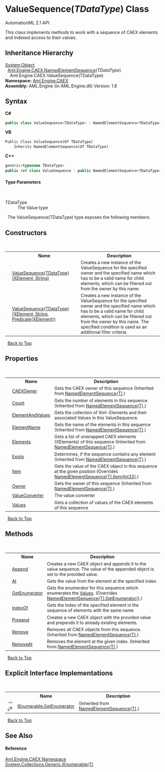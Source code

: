 # ValueSequence(*TDataType*) Class
AutomationML 2.1 API 

This class implements methods to work with a sequence of CAEX elements and indexed access to their values.


## Inheritance Hierarchy
<a href="https://docs.microsoft.com/dotnet/api/system.object" target="_parent" rel="noopener noreferrer">System.Object</a><br />&nbsp;&nbsp;<a href="T_Aml_Engine_CAEX_NamedElementSequence_1">Aml.Engine.CAEX.NamedElementSequence</a>(*TDataType*)<br />&nbsp;&nbsp;&nbsp;&nbsp;Aml.Engine.CAEX.ValueSequence(TDataType)<br />
**Namespace:**&nbsp;<a href="N_Aml_Engine_CAEX">Aml.Engine.CAEX</a><br />**Assembly:**&nbsp;AML.Engine (in AML.Engine.dll) Version: 1.6

## Syntax

**C#**<br />
``` C#
public class ValueSequence<TDataType> : NamedElementSequence<TDataType>

```

**VB**<br />
``` VB
Public Class ValueSequence(Of TDataType)
	Inherits NamedElementSequence(Of TDataType)
```

**C++**<br />
``` C++
generic<typename TDataType>
public ref class ValueSequence : public NamedElementSequence<TDataType>
```


#### Type Parameters
&nbsp;<dl><dt>TDataType</dt><dd>The Value type</dd></dl>&nbsp;
The ValueSequence(TDataType) type exposes the following members.


## Constructors
&nbsp;<table><tr><th></th><th>Name</th><th>Description</th></tr><tr><td>![Public method](media/pubmethod.gif "Public method")</td><td><a href="M_Aml_Engine_CAEX_ValueSequence_1__ctor">ValueSequence(TDataType)(XElement, String)</a></td><td>
Creates a new instance of the ValueSequence for the specified owner and the specified name which has to be a valid name for child elements, which can be filtered out from the owner by this name.</td></tr><tr><td>![Public method](media/pubmethod.gif "Public method")</td><td><a href="M_Aml_Engine_CAEX_ValueSequence_1__ctor_1">ValueSequence(TDataType)(XElement, String, Predicate(XElement))</a></td><td>
Creates a new instance of the ValueSequence for the specified owner and the specified name which has to be a valid name for child elements, which can be filtered out from the owner by this name. The specified condition is used as an additional filter criteria.</td></tr></table>&nbsp;
<a href="#valuesequence(*tdatatype*)-class">Back to Top</a>

## Properties
&nbsp;<table><tr><th></th><th>Name</th><th>Description</th></tr><tr><td>![Public property](media/pubproperty.gif "Public property")</td><td><a href="P_Aml_Engine_CAEX_NamedElementSequence_1_CAEXOwner">CAEXOwner</a></td><td>
Gets the CAEX owner of this sequence
 (Inherited from <a href="T_Aml_Engine_CAEX_NamedElementSequence_1">NamedElementSequence(T)</a>.)</td></tr><tr><td>![Public property](media/pubproperty.gif "Public property")</td><td><a href="P_Aml_Engine_CAEX_NamedElementSequence_1_Count">Count</a></td><td>
Gets the number of elements in this sequence
 (Inherited from <a href="T_Aml_Engine_CAEX_NamedElementSequence_1">NamedElementSequence(T)</a>.)</td></tr><tr><td>![Public property](media/pubproperty.gif "Public property")</td><td><a href="P_Aml_Engine_CAEX_ValueSequence_1_ElementAndValues">ElementAndValues</a></td><td>
Gets the collection of Xml-Elements and their associated Values in this ValueSequence.</td></tr><tr><td>![Public property](media/pubproperty.gif "Public property")</td><td><a href="P_Aml_Engine_CAEX_NamedElementSequence_1_ElementName">ElementName</a></td><td>
Gets the name of the elements in this sequence
 (Inherited from <a href="T_Aml_Engine_CAEX_NamedElementSequence_1">NamedElementSequence(T)</a>.)</td></tr><tr><td>![Public property](media/pubproperty.gif "Public property")</td><td><a href="P_Aml_Engine_CAEX_NamedElementSequence_1_Elements">Elements</a></td><td>
Gets a list of unwrapped CAEX elements (XElements) of this sequence
 (Inherited from <a href="T_Aml_Engine_CAEX_NamedElementSequence_1">NamedElementSequence(T)</a>.)</td></tr><tr><td>![Public property](media/pubproperty.gif "Public property")</td><td><a href="P_Aml_Engine_CAEX_NamedElementSequence_1_Exists">Exists</a></td><td>
Determines, if the sequence contains any element
 (Inherited from <a href="T_Aml_Engine_CAEX_NamedElementSequence_1">NamedElementSequence(T)</a>.)</td></tr><tr><td>![Public property](media/pubproperty.gif "Public property")</td><td><a href="P_Aml_Engine_CAEX_ValueSequence_1_Item">Item</a></td><td>
Gets the value of the CAEX object in this sequence at the given position
 (Overrides <a href="P_Aml_Engine_CAEX_NamedElementSequence_1_Item">NamedElementSequence(T).Item(Int32)</a>.)</td></tr><tr><td>![Public property](media/pubproperty.gif "Public property")</td><td><a href="P_Aml_Engine_CAEX_NamedElementSequence_1_Owner">Owner</a></td><td>
Gets the owner of this sequence
 (Inherited from <a href="T_Aml_Engine_CAEX_NamedElementSequence_1">NamedElementSequence(T)</a>.)</td></tr><tr><td>![Public property](media/pubproperty.gif "Public property")</td><td><a href="P_Aml_Engine_CAEX_ValueSequence_1_ValueConverter">ValueConverter</a></td><td>
The value converter</td></tr><tr><td>![Public property](media/pubproperty.gif "Public property")</td><td><a href="P_Aml_Engine_CAEX_ValueSequence_1_Values">Values</a></td><td>
Gets a collection of values of the CAEX elements of this sequence</td></tr></table>&nbsp;
<a href="#valuesequence(*tdatatype*)-class">Back to Top</a>

## Methods
&nbsp;<table><tr><th></th><th>Name</th><th>Description</th></tr><tr><td>![Public method](media/pubmethod.gif "Public method")</td><td><a href="M_Aml_Engine_CAEX_ValueSequence_1_Append">Append</a></td><td>
Creates a new CAEX object and appends it to the value sequence. The value of the appended object is set to the provided value.</td></tr><tr><td>![Public method](media/pubmethod.gif "Public method")</td><td><a href="M_Aml_Engine_CAEX_ValueSequence_1_At">At</a></td><td>
Gets the value from the element at the specified index.</td></tr><tr><td>![Public method](media/pubmethod.gif "Public method")</td><td><a href="M_Aml_Engine_CAEX_ValueSequence_1_GetEnumerator">GetEnumerator</a></td><td>
Gets the enumerator for this sequence which enumerates the <a href="P_Aml_Engine_CAEX_ValueSequence_1_Values">Values</a>.
 (Overrides <a href="M_Aml_Engine_CAEX_NamedElementSequence_1_GetEnumerator">NamedElementSequence(T).GetEnumerator()</a>.)</td></tr><tr><td>![Public method](media/pubmethod.gif "Public method")</td><td><a href="M_Aml_Engine_CAEX_ValueSequence_1_IndexOf">IndexOf</a></td><td>
Gets the Index of the specified element in the sequence of elements with the same name</td></tr><tr><td>![Public method](media/pubmethod.gif "Public method")</td><td><a href="M_Aml_Engine_CAEX_ValueSequence_1_Prepend">Prepend</a></td><td>
Creates a new CAEX object with the provided value and prepends it to already existing elements.</td></tr><tr><td>![Public method](media/pubmethod.gif "Public method")</td><td><a href="M_Aml_Engine_CAEX_NamedElementSequence_1_Remove">Remove</a></td><td>
Removes all CAEX objects from this sequence.
 (Inherited from <a href="T_Aml_Engine_CAEX_NamedElementSequence_1">NamedElementSequence(T)</a>.)</td></tr><tr><td>![Public method](media/pubmethod.gif "Public method")</td><td><a href="M_Aml_Engine_CAEX_NamedElementSequence_1_RemoveAt">RemoveAt</a></td><td>
Removes the element at the given index.
 (Inherited from <a href="T_Aml_Engine_CAEX_NamedElementSequence_1">NamedElementSequence(T)</a>.)</td></tr></table>&nbsp;
<a href="#valuesequence(*tdatatype*)-class">Back to Top</a>

## Explicit Interface Implementations
&nbsp;<table><tr><th></th><th>Name</th><th>Description</th></tr><tr><td>![Explicit interface implementation](media/pubinterface.gif "Explicit interface implementation")![Private method](media/privmethod.gif "Private method")</td><td><a href="M_Aml_Engine_CAEX_NamedElementSequence_1_System_Collections_IEnumerable_GetEnumerator">IEnumerable.GetEnumerator</a></td><td> (Inherited from <a href="T_Aml_Engine_CAEX_NamedElementSequence_1">NamedElementSequence(T)</a>.)</td></tr></table>&nbsp;
<a href="#valuesequence(*tdatatype*)-class">Back to Top</a>

## See Also


#### Reference
<a href="N_Aml_Engine_CAEX">Aml.Engine.CAEX Namespace</a><br /><a href="https://docs.microsoft.com/dotnet/api/system.collections.generic.ienumerable-1" target="_parent" rel="noopener noreferrer">System.Collections.Generic.IEnumerable(T)</a><br />